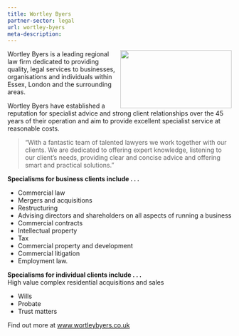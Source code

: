 ```yaml
---
title: Wortley Byers
partner-sector: legal
url: wortley-byers
meta-description:
---
```


<p><img alt="" src="//clarity-strategies.github.io/ie-uploads/uploads/about/Wortley_Byers_New_Logo_0914_.jpg" style="float:right; height:130px; width:250px" />Wortley Byers is a leading regional law firm dedicated to providing quality, legal services to businesses, organisations and individuals within Essex, London and the surrounding areas.</p><p>Wortley Byers have established a reputation for specialist advice and strong client relationships over the 45 years of their operation and aim to provide excellent specialist service at reasonable costs.</p><blockquote><p>&ldquo;With a fantastic team of talented lawyers we work together with our clients. We are dedicated to offering expert knowledge, listening to our client&rsquo;s needs, providing clear and concise advice and offering smart and practical solutions.&rdquo;</p></blockquote><p><strong>Specialisms for business clients include . . .</strong></p><ul><li>Commercial law</li><li>Mergers and acquisitions</li><li>Restructuring</li><li>Advising directors and shareholders on all aspects of running a business</li><li>Commercial contracts</li><li>Intellectual property</li><li>Tax</li><li>Commercial property and development</li><li>Commercial litigation</li><li>Employment law.</li></ul><p><strong>Specialisms for individual clients include . . .</strong><br />High value complex residential acquisitions and sales</p><ul><li>Wills</li><li>Probate</li><li>Trust matters</li></ul><p>Find out more at&nbsp;<a href="http://www.wortleybyers.co.uk" target="_blank">www.wortleybyers.co.uk</a></p>